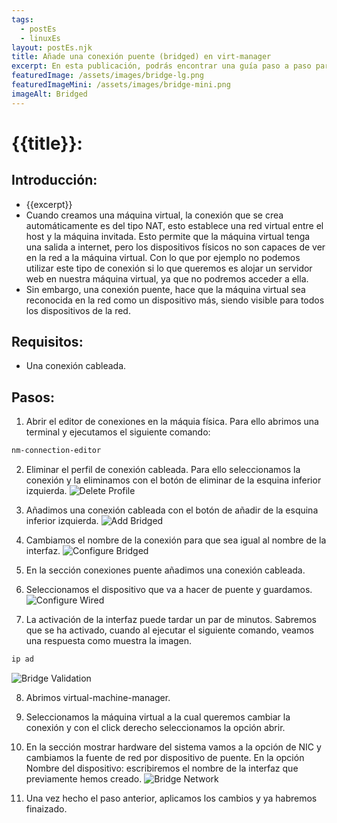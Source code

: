 ```yaml
---
tags:
  - postEs
  - linuxEs
layout: postEs.njk
title: Añade una conexión puente (bridged) en virt-manager
excerpt: En esta publicación, podrás encontrar una guía paso a paso para añadir una conexión puente (bridged connection) en virt-manager.
featuredImage: /assets/images/bridge-lg.png
featuredImageMini: /assets/images/bridge-mini.png
imageAlt: Bridged
---
```


# {{title}}:
## Introducción:
- {{excerpt}}
- Cuando creamos una máquina virtual, la conexión que se crea automáticamente es del tipo NAT, esto establece una red virtual entre el host y la máquina invitada. Esto permite que la máquina virtual tenga una salida a internet, pero los dispositivos físicos no son capaces de ver en la red a la máquina virtual. Con lo que por ejemplo no podemos utilizar este tipo de conexión si lo que queremos es alojar un servidor web en nuestra máquina virtual, ya que no podremos acceder a ella.
- Sin embargo, una conexión puente, hace que la máquina virtual sea reconocida en la red como un dispositivo más, siendo visible para todos los dispositivos de la red.

## Requisitos:
- Una conexión cableada.

## Pasos:
1. Abrir el editor de conexiones en la máquia física. Para ello abrimos una terminal y ejecutamos el siguiente comando:
```bash
nm-connection-editor
```

2. Eliminar el perfil de conexión cableada. Para ello seleccionamos la conexión y la eliminamos con el botón de eliminar de la esquina inferior izquierda.
![Delete Profile](/assets/images/delete-profile-es.png)

3. Añadimos una conexión cableada con el botón de añadir de la esquina inferior izquierda.
![Add Bridged](/assets/images/add-bridge-es.png)

4. Cambiamos el nombre de la conexión para que sea igual al nombre de la interfaz.
![Configure Bridged](/assets/images/Configure-bridge-es.png)

5. En la sección conexiones puente añadimos una conexión cableada.

6. Seleccionamos el dispositivo que va a hacer de puente y guardamos. 
![Configure Wired](/assets/images/configure-wired-es.png)

7. La activación de la interfaz puede tardar un par de minutos. Sabremos que se ha activado, cuando al ejecutar el siguiente comando, veamos una respuesta como muestra la imagen.
```bash 
ip ad
```
![Bridge Validation](/assets/images/bridge-validate.png)

8. Abrimos virtual-machine-manager.

9. Seleccionamos la máquina virtual a la cual queremos cambiar la conexión y con el click derecho seleccionamos la opción abrir.

10. En la sección mostrar hardware del sistema vamos a la opción de NIC y cambiamos la fuente de red por dispositivo de puente. En la opción Nombre del dispositivo: escribiremos el nombre de la interfaz que previamente hemos creado.
![Bridge Network](/assets/images/bridge-network-es.png)

11. Una vez hecho el paso anterior, aplicamos los cambios y ya habremos finaizado.
